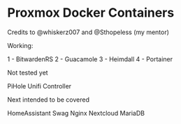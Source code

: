 # Proxmox Docker Containers
Credits to @whiskerz007 and @Sthopeless (my mentor)

Working:

1 - BitwardenRS
2 - Guacamole
3 - Heimdall
4 - Portainer

Not tested yet

PiHole
Unifi Controller

Next intended to be covered

HomeAssistant
Swag
Nginx
Nextcloud
MariaDB
